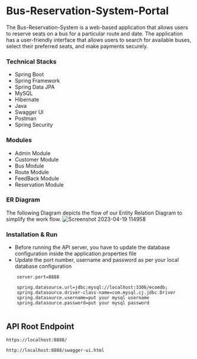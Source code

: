 # Bus-Reservation-System-Portal

The Bus-Reservation-System is a web-based application that allows users to reserve seats on a bus for a particular route and date. The application has a user-friendly interface that allows users to search for available buses, select their preferred seats, and make payments securely.







### Technical Stacks

- Spring Boot 
- Spring Framework
- Spring Data JPA 
- MySQL 
- Hibernate
- Java
- Swagger UI
- Postman
- Spring Security



### Modules

-  Admin Module
-  Customer Module
-  Bus Module
-  Route Module
-  FeedBack Module
-  Reservation Module



### ER Diagram
The following Diagram depicts the flow of our Entity Relation Diagram to simplify the work flow.
![Screenshot 2023-04-19 114958](https://user-images.githubusercontent.com/87421981/232984037-84ca017d-6fca-481a-b859-fc2182a4a532.png)



### Installation & Run
- Before running the API server, you have to update the database configuration inside the application.properties file
- Update the port number, username and password as per your local database configuration
````
    server.port=8888

    spring.datasource.url=jdbc:mysql://localhost:3306/ecomdb;
    spring.datasource.driver-class-name=com.mysql.cj.jdbc.Driver
    spring.datasource.username=put your mysql username
    spring.datasource.password=put your mysql password
    
````
## API Root Endpoint

`https://localhost:8888/`

`http://localhost:8888/swagger-ui.html`








